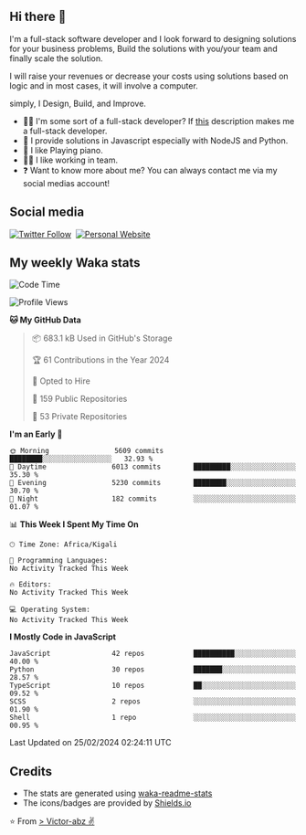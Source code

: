 ## Hi there 👋
I'm a full-stack software developer and I look forward to designing solutions for your business problems, Build the solutions with you/your team and finally scale the solution.

I will raise your revenues or decrease your costs using solutions based on logic and in most cases, it will involve a computer.

simply, I Design, Build, and Improve.

- 👨‍💻 I'm some sort of a full-stack developer? If [this](https://www.w3schools.com/whatis/whatis_fullstack.asp) description makes me a full-stack developer.
- 🌱 I provide solutions in Javascript especially with NodeJS and Python. 
- 🎹 I like Playing piano.
- 👯‍♀️ I like working in team.
- ❓ Want to know more about me? You can always contact me via my social medias account!

## Social media
[![Twitter Follow](https://img.shields.io/twitter/follow/vicky_abz?color=%231DA1F2&label=Twitter&style=for-the-badge&logo=twitter&logoColor=ffffff)](https://twitter.com/vicky_abz)
‎‎ [![Personal Website](https://img.shields.io/static/v1?label=visit&message=victor-abz.com&color=%235F021F&style=for-the-badge)](https://victor-abz.com/)

## My weekly Waka stats
<!--START_SECTION:waka-->
![Code Time](http://img.shields.io/badge/Code%20Time-819%20hrs%2039%20mins-blue)

![Profile Views](http://img.shields.io/badge/Profile%20Views-0-blue)

**🐱 My GitHub Data** 

> 📦 683.1 kB Used in GitHub's Storage 
 > 
> 🏆 61 Contributions in the Year 2024
 > 
> 💼 Opted to Hire
 > 
> 📜 159 Public Repositories 
 > 
> 🔑 53 Private Repositories 
 > 
**I'm an Early 🐤** 

```text
🌞 Morning                5609 commits        ████████░░░░░░░░░░░░░░░░░   32.93 % 
🌆 Daytime                6013 commits        █████████░░░░░░░░░░░░░░░░   35.30 % 
🌃 Evening                5230 commits        ████████░░░░░░░░░░░░░░░░░   30.70 % 
🌙 Night                  182 commits         ░░░░░░░░░░░░░░░░░░░░░░░░░   01.07 % 
```


📊 **This Week I Spent My Time On** 

```text
🕑︎ Time Zone: Africa/Kigali

💬 Programming Languages: 
No Activity Tracked This Week

🔥 Editors: 
No Activity Tracked This Week

💻 Operating System: 
No Activity Tracked This Week
```

**I Mostly Code in JavaScript** 

```text
JavaScript               42 repos            ██████████░░░░░░░░░░░░░░░   40.00 % 
Python                   30 repos            ███████░░░░░░░░░░░░░░░░░░   28.57 % 
TypeScript               10 repos            ██░░░░░░░░░░░░░░░░░░░░░░░   09.52 % 
SCSS                     2 repos             ░░░░░░░░░░░░░░░░░░░░░░░░░   01.90 % 
Shell                    1 repo              ░░░░░░░░░░░░░░░░░░░░░░░░░   00.95 % 
```




 Last Updated on 25/02/2024 02:24:11 UTC
<!--END_SECTION:waka-->

## Credits
- The stats are generated using [waka-readme-stats](https://github.com/anmol098/waka-readme-stats)
- The icons/badges are provided by [Shields.io](https://shields.io/)

⭐️ From [> Victor-abz ✌](https://victor-abz.com/)
